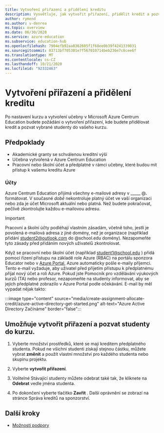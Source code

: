 ```yaml
---
title: Vytvoření přiřazení a přidělení kreditu
description: Vysvětluje, jak vytvořit přiřazení, přidělit kredit a pozvat studenty do kurzu v Centrum Education Azure.
author: rymend
ms.author: v-denrea
ms.topic: overview
ms.date: 06/30/2020
ms.service: azure-education
ms.subservice: education-hub
ms.openlocfilehash: 7904efb92aa8362605f1f68ee0b39f4241339031
ms.sourcegitcommit: 03713bf705301e7f567010714beb236e7c8cee6f
ms.translationtype: MT
ms.contentlocale: cs-CZ
ms.lasthandoff: 10/21/2020
ms.locfileid: "92332463"
---
```

# <a name="create-an-assignment-and-allocate-credit"></a>Vytvoření přiřazení a přidělení kreditu

Po nastavení kurzu a vytvoření učebny v Microsoft Azure Centrum Education budete požádáni o vytvoření přiřazení, kde budete přidělovat kredit a pozvat vybrané studenty do vašeho kurzu.

## <a name="prerequisites"></a>Předpoklady

- Akademické granty se schválenou kreditní výší
- Učebna vytvořená v Azure Centrum Education
- Pracovní nebo školní účet a předplatné v rámci učebny, které budou mít přístup k vašemu kreditu Azure

### <a name="accounts"></a>Účty

Azure Centrum Education přijímá všechny e-mailové adresy v _____ @___.___ formátovat. V současné *době* nekontroluje platný účet ve vaší organizaci nebo zda je účet Microsoft aktuální nebo platná. Než budete pokračovat, pečlivě zkontrolujte každou e-mailovou adresu.

> [!IMPORTANT]
> Pracovní a školní účty podléhají vlastním zásadám, včetně toho, jestli je povolená e-mailová adresa z jiné domény, než je organizace (například přidání student2@outlook.com do @school.edu domény). Nezapomeňte tyto zásady před přidáním nových uživatelů zkontrolovat.

Když se pracovní nebo školní účet (například student1@school.edu ) přidá pomocí řízení přístupu na základě role Azure (RBAC) na portálu sponzora Educator nebo v [Azure Portal](https://portal.azure.com), Azure automaticky pošle e-maily příjemci. Tento e-mail vyžaduje, aby uživatel před přijetím přístupu k předplatnému přijal nový účet a roli Azure. Pokud jste Pomocník pro vzdělávání výukových kurzů (TA) nebo profesor, nezapomeňte na studenty informovat, aby se jejich předplatné zobrazilo v Azure Portal podle očekávání. E-mail by měl vypadat nějak takto:

:::image type="content" source="media/create-assignment-allocate-credit/azure-active-directory-get-started.png" alt-text="Azure Active Directory Začínáme" border="false":::

## <a name="create-an-assignment-and-invite-students-to-the-course"></a>Umožňuje vytvořit přiřazení a pozvat studenty do kurzu.

1. Vyberte množství prostředků, které se mají kreditem předplatného studenta. Pokud ne všichni studenti získají stejnou částku, můžete vybrat **změnit** a použít vlastní množství pro každého studenta nebo skupinu projektu.

1. Vyberte **vytvořit přiřazení**.
1. Volitelné Stávající studenty můžete odebrat také tak, že kliknete na **Odebrat** vedle jména studenta.
1. Po dokončení vyberte tlačítko **Zavřít** . Další oprávnění se zobrazí na stránce Správa kreditů na sponzorství.

## <a name="next-steps"></a>Další kroky

- [Možnosti podpory](educator-service-desk.md)
